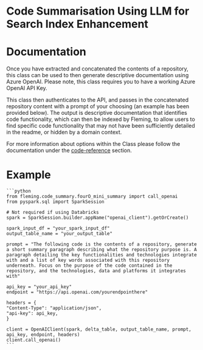 # Code Summarisation Using LLM for Search Index Enhancement

# Documentation
Once you have extracted and concatenated the contents of a repository, this class can be used to then generate descriptive documentation using Azure OpenAI. Please note, this class requires you to have a working Azure OpenAI API Key. 

This class then authenticates to the API, and passes in the concatenated repository content with a prompt of your choosing (an example has been provided below). The output is descriptive documentation that identifies code functionality, which can then be indexed by Fleming, to allow users to find specific code functionality that may not have been sufficiently detailed in the readme, or hidden by a domain context.

For more information about options within the Class please follow the documentation under the [code-reference](../code-reference/4o-MiniSummary.md) section.

# Example

    ```python
    from fleming.code_summary.fourO_mini_summary import call_openai
    from pyspark.sql import SparkSession

    # Not required if using Databricks
    spark = SparkSession.builder.appName("openai_client").getOrCreate()

    spark_input_df = "your_spark_input_df"
    output_table_name = "your_output_table"

    prompt = "The following code is the contents of a repository, generate a short summary paragraph describing what the repository purpose is. A paragraph detailing the key functionalities and technologies integrate with and a list of key words associated with this repository underneath. Focus on the purpose of the code contained in the repository, and the technologies, data and platforms it integrates with"

    api_key = "your_api_key"
    endpoint = "https://api.openai.com/yourendpointhere"
    
    headers = {
    "Content-Type": "application/json",
    "api-key": api_key,
    }

    client = OpenAIClient(spark, delta_table, output_table_name, prompt, api_key, endpoint, headers)
    client.call_openai()
    ```